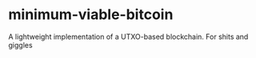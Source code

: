 # minimum-viable-bitcoin
A lightweight implementation of a UTXO-based blockchain. For shits and giggles
